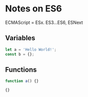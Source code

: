 # Notes on ES6

ECMAScript = ESx. ES3...ES6, ESNext

## Variables
```javascript
let a = 'Hello World!';
const b = {};
```

## Functions
```javascript
function a() {}

{}
```